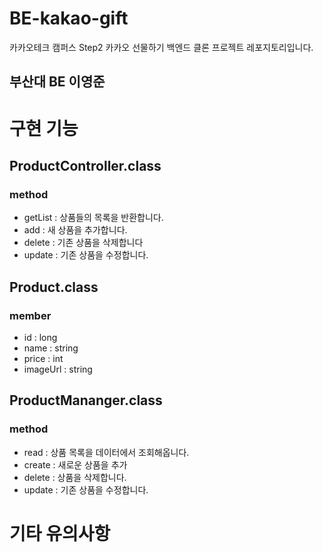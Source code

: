 # BE-kakao-gift
카카오테크 캠퍼스 Step2 카카오 선물하기 백엔드 클론 프로젝트 레포지토리입니다.

## 부산대 BE 이영준

# 구현 기능

## ProductController.class

### method

- getList : 상품들의 목록을 반환합니다.
- add : 새 상품을 추가합니다.
- delete : 기존 상품을 삭제합니다
- update : 기존 상품을 수정합니다.

## Product.class

### member

- id : long
- name : string
- price : int
- imageUrl : string

## ProductMananger.class

### method

- read : 상품 목록을 데이터에서 조회해옵니다.
- create : 새로운 상품을 추가
- delete : 상품을 삭제합니다.
- update : 기존 상품을 수정합니다.


# 기타 유의사항


